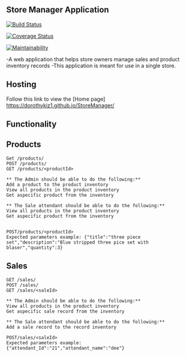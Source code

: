 ## Store Manager Application

[![Build Status](https://travis-ci.com/dorothykiz1/StoreManager.svg?branch=API)](https://travis-ci.com/dorothykiz1/StoreManager)

[![Coverage Status](https://coveralls.io/repos/github/dorothykiz1/StoreManager/badge.svg?branch=API)](https://coveralls.io/github/dorothykiz1/StoreManager?branch=API)

[![Maintainability](https://api.codeclimate.com/v1/badges/758c24d3971768f15921/maintainability)](https://codeclimate.com/github/dorothykiz1/StoreManager/maintainability)

-A web application that helps store owners manage sales and product inventory records
-This application is meant for use in a single store.

## Hosting

Follow this link to view the [Home page] https://dorothykiz1.github.io/StoreManager/

## Functionality

## Products

```
Get /products/
POST /products/
GET /products/<productId>

** The Admin should be able to do the following:**
Add a product to the product inventory
View all products in the product inventory
Get aspecific product from the inventory

** The Sale attendant should be able to do the following:**
View all products in the product inventory
Get aspecific product from the inventory


POST/products/<productId>
Expected parameters example: {"title":"three piece set","description":"Blue stripped three pice set with blaser","quantity":3}
```

## Sales

```
GET /sales/
POST /sales/
GET /sales/<saleId>

** The Admin should be able to do the following:**
View all products in the product inventory
Get aspecific sale record from the inventory

** The Sale attendant should be able to do the following:**
Add a sale record to the record inventory

POST/sales/<saleId>
Expected parameters example: {"attendant_Id":"21","attendant_name":"dee"}
```
